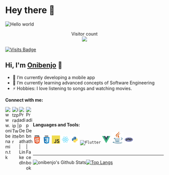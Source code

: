 # Hey there :wave:

<img src="https://raw.githubusercontent.com/sagar-viradiya/sagar-viradiya/master/resources/banner.png" alt="Hello world">

<p align="center"> 
  Visitor count<br>
  <img src="https://profile-counter.glitch.me/Onibenjo/count.svg" />
</p>

[![Visits Badge](https://badges.pufler.dev/visits/Onibenjo/Onibenjo)](https://badges.pufler.dev)

## Hi, I'm [Onibenjo][website] 👋

- 🔭 I’m currently developing a mobile app
- 🌱 I’m currently learning advanced concepts of Software Engineering
- ⚡ Hobbies: I love listening to songs and watching movies.

**Connect with me:**

[<img align="left" alt="www.onibenamin.tk" width="22px" src="https://img.icons8.com/ultraviolet/22/000000/domain.png" />][website]
[<img align="left" alt="itzpradip | Twitter" width="22px" src="https://img.icons8.com/fluent/22/000000/twitter.png" />][twitter]
[<img align="left" alt="Pradip Debnath | LinkedIn" width="22px" src="https://img.icons8.com/color/22/000000/linkedin.png" />][linkedin]
[<img align="left" alt="Pradip Debnath | Facebook" width="22px" src="https://img.icons8.com/color/22/000000/facebook-new.png" />][facebook]


<br />
<br />

**Languages and Tools:**

<code><img alt="HTML5" width="26px" src="https://raw.githubusercontent.com/github/explore/80688e429a7d4ef2fca1e82350fe8e3517d3494d/topics/html/html.png" /></code>
<code><img alt="CSS3" width="26px" src="https://raw.githubusercontent.com/github/explore/80688e429a7d4ef2fca1e82350fe8e3517d3494d/topics/css/css.png" /></code>
<code><img alt="JavaScript" width="26px" src="https://raw.githubusercontent.com/github/explore/80688e429a7d4ef2fca1e82350fe8e3517d3494d/topics/javascript/javascript.png" /></code>
<code><img alt="React, React Native" width="26px" src="https://raw.githubusercontent.com/github/explore/80688e429a7d4ef2fca1e82350fe8e3517d3494d/topics/react/react.png" /></code>
<code><img alt="React, React Native" width="26px" src="https://raw.githubusercontent.com/github/explore/80688e429a7d4ef2fca1e82350fe8e3517d3494d/topics/python/python.png" /></code>
<code><img alt="Flutter" width="26px" src="https://img.icons8.com/color/26/000000/flutter.png" /></code>
<code><img alt="Vue" width="26px" src="https://raw.githubusercontent.com/github/explore/80688e429a7d4ef2fca1e82350fe8e3517d3494d/topics/vue/vue.png" /></code>
<code><img alt="Java" width="38px" src="https://raw.githubusercontent.com/github/explore/80688e429a7d4ef2fca1e82350fe8e3517d3494d/topics/java/java.png" /></code>
<code><img alt="PhP" width="26px" src="https://raw.githubusercontent.com/github/explore/80688e429a7d4ef2fca1e82350fe8e3517d3494d/topics/php/php.png" /></code>
<br />
<br />

---

<img align="left" alt="onibenjo's Github Stats" src="https://github-readme-stats.vercel.app/api?username=Onibenjo&show_icons=true&hide_border=true&count_private=true" />

[![Top Langs](https://github-readme-stats.vercel.app/api/top-langs/?username=Onibenjo&langs_count=7&layout=compact)](https://github.com/onibenjo)

<!--
<a href="https://github.com/onibenjo">
  <img align="center" alt="onibenjo's Github Stats" src="https://github-readme-stats.vercel.app/api?username=Onibenjo&show_icons=true&hide_border=true&count_private=true" />
</a>
<a href="https://github.com/onibenjo">
  <img align="center" alt="onibenjo's Github Stats" src="https://github-readme-stats.vercel.app/api/top-langs/?username=Onibenjo&langs_count=8&layout=compact" />
</a>
-->

[website]: https://www.onibenjamin.tk/
[twitter]: https://twitter.com/onibenjo
[facebook]: https://facebook.com/onibenjo
[linkedin]: https://linkedin.com/in/onibenjo

<!--
- 🔭 I’m currently working on ...
- 🌱 I’m currently learning ...
- 👯 I’m looking to collaborate on ...
- 🤔 I’m looking for help with ...
- 💬 Ask me about ...
- 📫 How to reach me: ...
- 😄 Pronouns: ...
- ⚡ Fun fact: ...
-->

